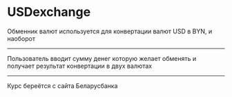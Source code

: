# USDexchange
Обменник валют используется для конвертации валют USD в BYN, и наоборот
____

Пользователь вводит сумму денег которую желает обменять и получает результат конвертации в двух валютах
____

Курс береётся с сайта Беларусбанка 
